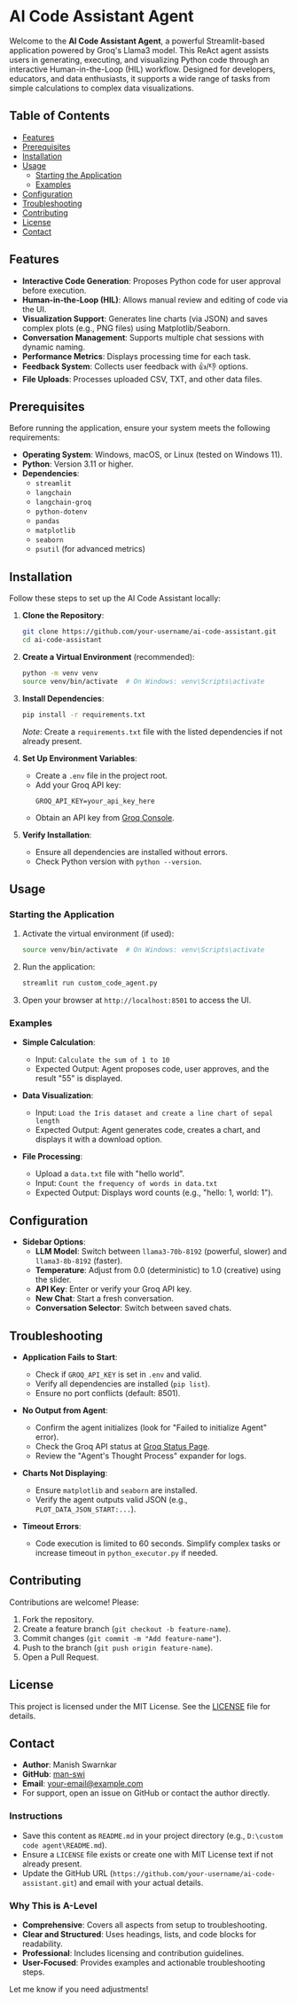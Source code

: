 # AI Code Assistant Agent

Welcome to the **AI Code Assistant Agent**, a powerful Streamlit-based application powered by Groq's Llama3 model. This ReAct agent assists users in generating, executing, and visualizing Python code through an interactive Human-in-the-Loop (HIL) workflow. Designed for developers, educators, and data enthusiasts, it supports a wide range of tasks from simple calculations to complex data visualizations.

## Table of Contents
- [Features](#features)
- [Prerequisites](#prerequisites)
- [Installation](#installation)
- [Usage](#usage)
  - [Starting the Application](#starting-the-application)
  - [Examples](#examples)
- [Configuration](#configuration)
- [Troubleshooting](#troubleshooting)
- [Contributing](#contributing)
- [License](#license)
- [Contact](#contact)

## Features
- **Interactive Code Generation**: Proposes Python code for user approval before execution.
- **Human-in-the-Loop (HIL)**: Allows manual review and editing of code via the UI.
- **Visualization Support**: Generates line charts (via JSON) and saves complex plots (e.g., PNG files) using Matplotlib/Seaborn.
- **Conversation Management**: Supports multiple chat sessions with dynamic naming.
- **Performance Metrics**: Displays processing time for each task.
- **Feedback System**: Collects user feedback with 👍/👎 options.
- **File Uploads**: Processes uploaded CSV, TXT, and other data files.

## Prerequisites
Before running the application, ensure your system meets the following requirements:
- **Operating System**: Windows, macOS, or Linux (tested on Windows 11).
- **Python**: Version 3.11 or higher.
- **Dependencies**:
  - `streamlit`
  - `langchain`
  - `langchain-groq`
  - `python-dotenv`
  - `pandas`
  - `matplotlib`
  - `seaborn`
  - `psutil` (for advanced metrics)

## Installation
Follow these steps to set up the AI Code Assistant locally:

1. **Clone the Repository**:
   ```bash
   git clone https://github.com/your-username/ai-code-assistant.git
   cd ai-code-assistant
   ```

2. **Create a Virtual Environment** (recommended):
   ```bash
   python -m venv venv
   source venv/bin/activate  # On Windows: venv\Scripts\activate
   ```

3. **Install Dependencies**:
   ```bash
   pip install -r requirements.txt
   ```
   *Note*: Create a `requirements.txt` file with the listed dependencies if not already present.

4. **Set Up Environment Variables**:
   - Create a `.env` file in the project root.
   - Add your Groq API key:
     ```
     GROQ_API_KEY=your_api_key_here
     ```
   - Obtain an API key from [Groq Console](https://console.groq.com/).

5. **Verify Installation**:
   - Ensure all dependencies are installed without errors.
   - Check Python version with `python --version`.

## Usage

### Starting the Application
1. Activate the virtual environment (if used):
   ```bash
   source venv/bin/activate  # On Windows: venv\Scripts\activate
   ```
2. Run the application:
   ```bash
   streamlit run custom_code_agent.py
   ```
3. Open your browser at `http://localhost:8501` to access the UI.

### Examples
- **Simple Calculation**:
  - Input: `Calculate the sum of 1 to 10`
  - Expected Output: Agent proposes code, user approves, and the result "55" is displayed.

- **Data Visualization**:
  - Input: `Load the Iris dataset and create a line chart of sepal length`
  - Expected Output: Agent generates code, creates a chart, and displays it with a download option.

- **File Processing**:
  - Upload a `data.txt` file with "hello world".
  - Input: `Count the frequency of words in data.txt`
  - Expected Output: Displays word counts (e.g., "hello: 1, world: 1").

## Configuration
- **Sidebar Options**:
  - **LLM Model**: Switch between `llama3-70b-8192` (powerful, slower) and `llama3-8b-8192` (faster).
  - **Temperature**: Adjust from 0.0 (deterministic) to 1.0 (creative) using the slider.
  - **API Key**: Enter or verify your Groq API key.
  - **New Chat**: Start a fresh conversation.
  - **Conversation Selector**: Switch between saved chats.

## Troubleshooting
- **Application Fails to Start**:
  - Check if `GROQ_API_KEY` is set in `.env` and valid.
  - Verify all dependencies are installed (`pip list`).
  - Ensure no port conflicts (default: 8501).

- **No Output from Agent**:
  - Confirm the agent initializes (look for "Failed to initialize Agent" error).
  - Check the Groq API status at [Groq Status Page](https://status.groq.com/).
  - Review the "Agent's Thought Process" expander for logs.

- **Charts Not Displaying**:
  - Ensure `matplotlib` and `seaborn` are installed.
  - Verify the agent outputs valid JSON (e.g., `PLOT_DATA_JSON_START:...`).

- **Timeout Errors**:
  - Code execution is limited to 60 seconds. Simplify complex tasks or increase timeout in `python_executor.py` if needed.

## Contributing
Contributions are welcome! Please:
1. Fork the repository.
2. Create a feature branch (`git checkout -b feature-name`).
3. Commit changes (`git commit -m "Add feature-name"`).
4. Push to the branch (`git push origin feature-name`).
5. Open a Pull Request.

## License
This project is licensed under the MIT License. See the [LICENSE](LICENSE) file for details.

## Contact
- **Author**: Manish Swarnkar
- **GitHub**: [man-swi](https://github.com/man-swi)
- **Email**: [your-email@example.com](mailto:your-email@example.com)
- For support, open an issue on GitHub or contact the author directly.


### Instructions
- Save this content as `README.md` in your project directory (e.g., `D:\custom code agent\README.md`).
- Ensure a `LICENSE` file exists or create one with MIT License text if not already present.
- Update the GitHub URL (`https://github.com/your-username/ai-code-assistant.git`) and email with your actual details.

### Why This is A-Level
- **Comprehensive**: Covers all aspects from setup to troubleshooting.
- **Clear and Structured**: Uses headings, lists, and code blocks for readability.
- **Professional**: Includes licensing and contribution guidelines.
- **User-Focused**: Provides examples and actionable troubleshooting steps.

Let me know if you need adjustments!

